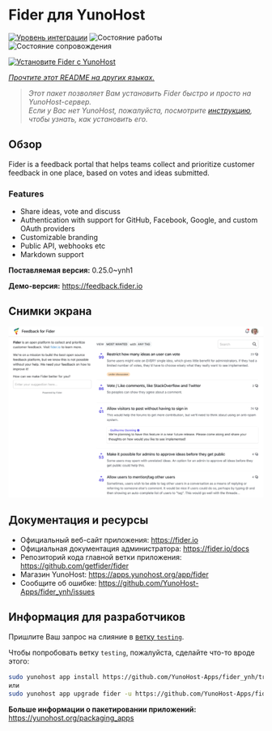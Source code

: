 <!--
Важно: этот README был автоматически сгенерирован <https://github.com/YunoHost/apps/tree/master/tools/readme_generator>
Он НЕ ДОЛЖЕН редактироваться вручную.
-->

# Fider для YunoHost

[![Уровень интеграции](https://apps.yunohost.org/badge/integration/fider)](https://ci-apps.yunohost.org/ci/apps/fider/)
![Состояние работы](https://apps.yunohost.org/badge/state/fider)
![Состояние сопровождения](https://apps.yunohost.org/badge/maintained/fider)

[![Установите Fider с YunoHost](https://install-app.yunohost.org/install-with-yunohost.svg)](https://install-app.yunohost.org/?app=fider)

*[Прочтите этот README на других языках.](./ALL_README.md)*

> *Этот пакет позволяет Вам установить Fider быстро и просто на YunoHost-сервер.*  
> *Если у Вас нет YunoHost, пожалуйста, посмотрите [инструкцию](https://yunohost.org/install), чтобы узнать, как установить его.*

## Обзор

Fider is a feedback portal that helps teams collect and prioritize customer feedback in one place, based on votes and ideas submitted.

### Features

- Share ideas, vote and discuss
- Authentication with support for GitHub, Facebook, Google, and custom OAuth providers
- Customizable branding
- Public API, webhooks etc
- Markdown support


**Поставляемая версия:** 0.25.0~ynh1

**Демо-версия:** <https://feedback.fider.io>

## Снимки экрана

![Снимок экрана Fider](./doc/screenshots/screenshot.png)

## Документация и ресурсы

- Официальный веб-сайт приложения: <https://fider.io>
- Официальная документация администратора: <https://fider.io/docs>
- Репозиторий кода главной ветки приложения: <https://github.com/getfider/fider>
- Магазин YunoHost: <https://apps.yunohost.org/app/fider>
- Сообщите об ошибке: <https://github.com/YunoHost-Apps/fider_ynh/issues>

## Информация для разработчиков

Пришлите Ваш запрос на слияние в [ветку `testing`](https://github.com/YunoHost-Apps/fider_ynh/tree/testing).

Чтобы попробовать ветку `testing`, пожалуйста, сделайте что-то вроде этого:

```bash
sudo yunohost app install https://github.com/YunoHost-Apps/fider_ynh/tree/testing --debug
или
sudo yunohost app upgrade fider -u https://github.com/YunoHost-Apps/fider_ynh/tree/testing --debug
```

**Больше информации о пакетировании приложений:** <https://yunohost.org/packaging_apps>
